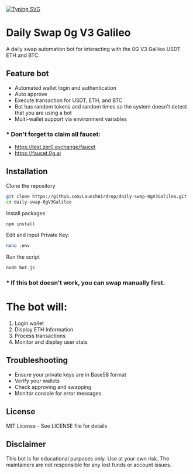 [![Typing SVG](https://readme-typing-svg.demolab.com?font=Fira+Code&pause=1000&width=435&lines=Welcome+To+LaunchAirdrop)](https://git.io/typing-svg)

# Daily Swap 0g V3 Galileo
A daily swap automation bot for interacting with the 0G V3 Galileo USDT ETH and BTC.


## Feature bot
- Automated wallet login and authentication
- Auto approve
- Execute transaction for USDT, ETH, and BTC
- Bot has random tokens and random times so the system doesn't detect that you are using a bot
- Multi-wallet support via environment variables

### * Don't forget to claim all faucet: 
- https://test.zer0.exchange/faucet
- https://faucet.0g.ai

## Installation

Clone the repository
```bash
git clone https://github.com/LaunchAirdrop/daily-swap-0gV3Galileo.git
cd daily-swap-0gV3Galileo
```

Install packages
```bash
npm install
```

Edit and input Private Key:
```bash
nano .env
```

Run the script
```bash
node bot.js
```

### * If this bot doesn't work, you can swap manually first.

# The bot will:
1. Login wallet
2. Display ETH Information
3. Process transactions
4. Monitor and display user stats

## Troubleshooting

- Ensure your private keys are in Base58 format
- Verify your wallets
- Check approving and swapping
- Monitor console for error messages

## License

MIT License - See LICENSE file for details

## Disclaimer

This bot is for educational purposes only. Use at your own risk. The maintainers are not responsible for any lost funds or account issues.





